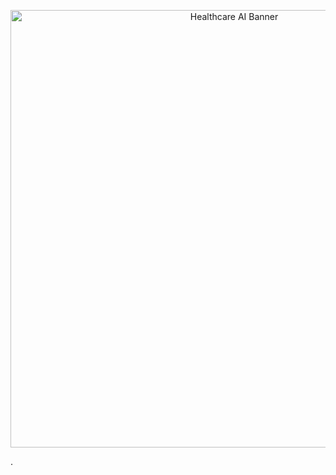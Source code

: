 <p align="center">
  <img src="https://images.unsplash.com/photo-1581092333817-27bcbf918b08?ixlib=rb-4.0.3&auto=format&fit=crop&w=1350&q=80" alt="Healthcare AI Banner" width="700"/>
</p>
.
